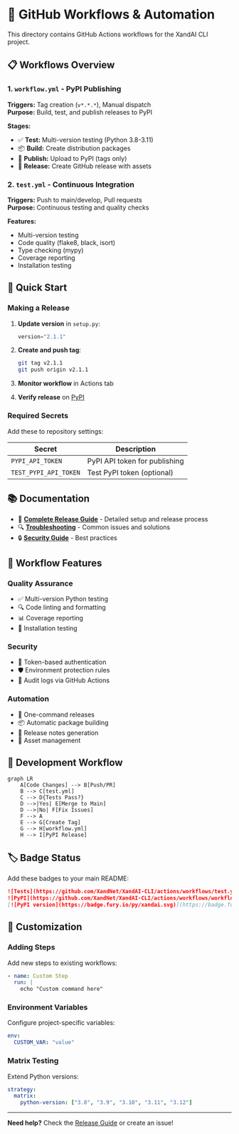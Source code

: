 # 🔧 GitHub Workflows & Automation

This directory contains GitHub Actions workflows for the XandAI CLI project.

## 📋 Workflows Overview

### 1. `workflow.yml` - PyPI Publishing
**Triggers:** Tag creation (`v*.*.*`), Manual dispatch  
**Purpose:** Build, test, and publish releases to PyPI

**Stages:**
- ✅ **Test:** Multi-version testing (Python 3.8-3.11)
- 📦 **Build:** Create distribution packages  
- 🚀 **Publish:** Upload to PyPI (tags only)
- 📝 **Release:** Create GitHub release with assets

### 2. `test.yml` - Continuous Integration  
**Triggers:** Push to main/develop, Pull requests  
**Purpose:** Continuous testing and quality checks

**Features:**
- Multi-version testing
- Code quality (flake8, black, isort)
- Type checking (mypy)
- Coverage reporting
- Installation testing

## 🚀 Quick Start

### Making a Release

1. **Update version** in `setup.py`:
   ```python
   version="2.1.1"
   ```

2. **Create and push tag**:
   ```bash
   git tag v2.1.1
   git push origin v2.1.1
   ```

3. **Monitor workflow** in Actions tab

4. **Verify release** on [PyPI](https://pypi.org/project/xandai/)

### Required Secrets

Add these to repository settings:

| Secret | Description |
|--------|-------------|
| `PYPI_API_TOKEN` | PyPI API token for publishing |
| `TEST_PYPI_API_TOKEN` | Test PyPI token (optional) |

## 📚 Documentation

- 📖 **[Complete Release Guide](PYPI_RELEASE_GUIDE.md)** - Detailed setup and release process
- 🔍 **[Troubleshooting](PYPI_RELEASE_GUIDE.md#-troubleshooting)** - Common issues and solutions
- 🔒 **[Security Guide](PYPI_RELEASE_GUIDE.md#-security-best-practices)** - Best practices

## 🎯 Workflow Features

### Quality Assurance
- ✅ Multi-version Python testing
- 🔍 Code linting and formatting
- 📊 Coverage reporting  
- 🧪 Installation testing

### Security
- 🔐 Token-based authentication
- 🛡️ Environment protection rules
- 📝 Audit logs via GitHub Actions

### Automation
- 🚀 One-command releases
- 📦 Automatic package building
- 📝 Release notes generation
- 🎯 Asset management

## 🔄 Development Workflow

```mermaid
graph LR
    A[Code Changes] --> B[Push/PR]
    B --> C[test.yml]
    C --> D{Tests Pass?}
    D -->|Yes| E[Merge to Main]
    D -->|No| F[Fix Issues]
    F --> A
    E --> G[Create Tag]
    G --> H[workflow.yml]
    H --> I[PyPI Release]
```

## 🏷️ Badge Status

Add these badges to your main README:

```markdown
![Tests](https://github.com/XandNet/XandAI-CLI/actions/workflows/test.yml/badge.svg)
![PyPI](https://github.com/XandNet/XandAI-CLI/actions/workflows/workflow.yml/badge.svg)
[![PyPI version](https://badge.fury.io/py/xandai.svg)](https://badge.fury.io/py/xandai)
```

## 🔧 Customization

### Adding Steps
Add new steps to existing workflows:
```yaml
- name: Custom Step
  run: |
    echo "Custom command here"
```

### Environment Variables
Configure project-specific variables:
```yaml
env:
  CUSTOM_VAR: "value"
```

### Matrix Testing
Extend Python versions:
```yaml
strategy:
  matrix:
    python-version: ["3.8", "3.9", "3.10", "3.11", "3.12"]
```

---

**Need help?** Check the [Release Guide](PYPI_RELEASE_GUIDE.md) or create an issue!
